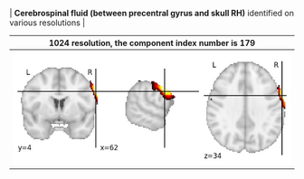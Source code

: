 


| **Cerebrospinal fluid (between precentral gyrus and skull RH)** identified on various resolutions |

| 1024 resolution, the component index number is 179|  
|:---:|  
| ![Component 1024](../1024/final/179.jpg "From component 1024: Cerebrospinal fluid (between precentral gyrus and skull RH)") |